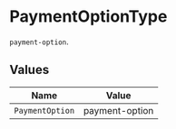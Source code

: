 # PaymentOptionType

`payment-option`.


## Values

| Name            | Value           |
| --------------- | --------------- |
| `PaymentOption` | payment-option  |